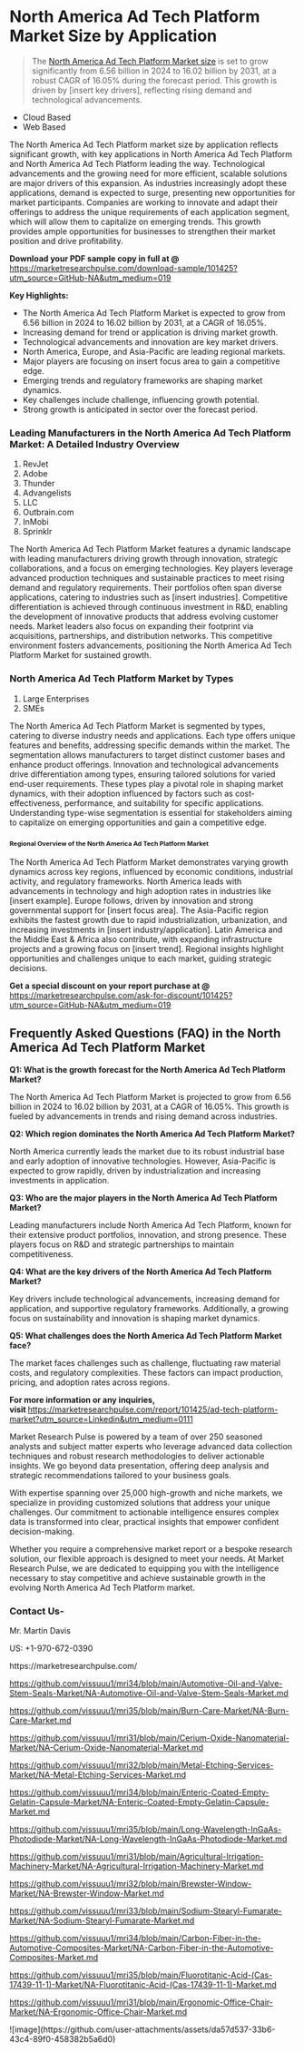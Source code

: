 <h1>North America Ad Tech Platform Market&nbsp;Size by Application</h1><blockquote><p>The <a href="https://marketresearchpulse.com/download-sample/101425?utm_source=GitHub-NA&amp;utm_medium=019">North America Ad Tech Platform Market size</a> is set to grow significantly from 6.56 billion in 2024 to 16.02 billion by 2031, at a robust CAGR of 16.05% during the forecast period. This growth is driven by [insert key drivers], reflecting rising demand and technological advancements.</p></blockquote><ul><li>Cloud Based <li> Web Based</li></ul><p>The North America Ad Tech Platform market size by application reflects significant growth, with key applications in North America Ad Tech Platform and North America Ad Tech Platform leading the way. Technological advancements and the growing need for more efficient, scalable solutions are major drivers of this expansion. As industries increasingly adopt these applications, demand is expected to surge, presenting new opportunities for market participants. Companies are working to innovate and adapt their offerings to address the unique requirements of each application segment, which will allow them to capitalize on emerging trends. This growth provides ample opportunities for businesses to strengthen their market position and drive profitability.</p><p><strong>Download your PDF sample copy in full at @ </strong><a href="https://marketresearchpulse.com/download-sample/101425?utm_source=GitHub-NA&amp;utm_medium=019">https://marketresearchpulse.com/download-sample/101425?utm_source=GitHub-NA&amp;utm_medium=019</a></p><p><strong>Key Highlights: </strong></p><ul><li>The North America Ad Tech Platform Market is expected to grow from 6.56 billion in 2024 to 16.02 billion by 2031, at a CAGR of 16.05%.</li><li>Increasing demand for trend or application is driving market growth.</li><li>Technological advancements and innovation are key market drivers.</li><li>North America, Europe, and Asia-Pacific are leading regional markets.</li><li>Major players are focusing on insert focus area to gain a competitive edge.</li><li>Emerging trends and regulatory frameworks are shaping market dynamics.</li><li>Key challenges include challenge, influencing growth potential.</li><li>Strong growth is anticipated in sector over the forecast period.</li></ul><h3>Leading Manufacturers in the North America Ad Tech Platform Market: A Detailed Industry Overview</h3><ol><li>RevJet</li><li>Adobe</li><li>Thunder</li><li>Advangelists</li><li>LLC</li><li>Outbrain.com</li><li>InMobi</li><li>Sprinklr</li></ol><div class="flex max-w-full flex-col flex-grow"><div class="min-h-8 text-message flex w-full flex-col items-end gap-2 whitespace-normal break-words [.text-message+&amp;]:mt-5" dir="auto" data-message-author-role="assistant" data-message-id="fd8432e4-4910-450d-b182-61b7bfb0a01f" data-message-model-slug="gpt-4o"><div class="flex w-full flex-col gap-1 empty:hidden first:pt-[3px]"><div class="markdown prose w-full break-words dark:prose-invert light"><p>The North America Ad Tech Platform Market features a dynamic landscape with leading manufacturers driving growth through innovation, strategic collaborations, and a focus on emerging technologies. Key players leverage advanced production techniques and sustainable practices to meet rising demand and regulatory requirements. Their portfolios often span diverse applications, catering to industries such as [insert industries]. Competitive differentiation is achieved through continuous investment in R&amp;D, enabling the development of innovative products that address evolving customer needs. Market leaders also focus on expanding their footprint via acquisitions, partnerships, and distribution networks. This competitive environment fosters advancements, positioning the North America Ad Tech Platform Market for sustained growth.</p></div></div></div></div><h3>North America Ad Tech Platform Market by Types</h3><ol><li>Large Enterprises <li> SMEs</li></ol><div class="flex max-w-full flex-col flex-grow"><div class="min-h-8 text-message flex w-full flex-col items-end gap-2 whitespace-normal break-words [.text-message+&amp;]:mt-5" dir="auto" data-message-author-role="assistant" data-message-id="084470be-0bb7-4664-bddf-5156b4f41249" data-message-model-slug="gpt-4o-mini"><div class="flex w-full flex-col gap-1 empty:hidden first:pt-[3px]"><div class="markdown prose w-full break-words dark:prose-invert light"><p>The North America Ad Tech Platform Market is segmented by types, catering to diverse industry needs and applications. Each type offers unique features and benefits, addressing specific demands within the market. The segmentation allows manufacturers to target distinct customer bases and enhance product offerings. Innovation and technological advancements drive differentiation among types, ensuring tailored solutions for varied end-user requirements. These types play a pivotal role in shaping market dynamics, with their adoption influenced by factors such as cost-effectiveness, performance, and suitability for specific applications. Understanding type-wise segmentation is essential for stakeholders aiming to capitalize on emerging opportunities and gain a competitive edge.</p></div></div></div></div><h3><span style="font-size: 11px;">Regional Overview of the North America Ad Tech Platform Market</span></h3><div class="flex max-w-full flex-col flex-grow"><div class="min-h-8 text-message flex w-full flex-col items-end gap-2 whitespace-normal break-words [.text-message+&amp;]:mt-5" dir="auto" data-message-author-role="assistant" data-message-id="e9038762-ce64-4e30-91c9-9bd413514231" data-message-model-slug="gpt-4o-mini"><div class="flex w-full flex-col gap-1 empty:hidden first:pt-[3px]"><div class="markdown prose w-full break-words dark:prose-invert light"><p>The North America Ad Tech Platform Market demonstrates varying growth dynamics across key regions, influenced by economic conditions, industrial activity, and regulatory frameworks. North America leads with advancements in technology and high adoption rates in industries like [insert example]. Europe follows, driven by innovation and strong governmental support for [insert focus area]. The Asia-Pacific region exhibits the fastest growth due to rapid industrialization, urbanization, and increasing investments in [insert industry/application]. Latin America and the Middle East &amp; Africa also contribute, with expanding infrastructure projects and a growing focus on [insert trend]. Regional insights highlight opportunities and challenges unique to each market, guiding strategic decisions.</p></div></div></div></div><p><strong>Get a special discount on your report purchase at @ </strong><a href="https://marketresearchpulse.com/ask-for-discount/101425?utm_source=GitHub-NA&amp;utm_medium=019">https://marketresearchpulse.com/ask-for-discount/101425?utm_source=GitHub-NA&amp;utm_medium=019</a></p><h2>Frequently Asked Questions (FAQ) in the North America Ad Tech Platform Market</h2><p><strong>Q1: What is the growth forecast for the North America Ad Tech Platform Market?</strong></p><p>The North America Ad Tech Platform Market is projected to grow from 6.56 billion in 2024 to 16.02 billion by 2031, at a CAGR of 16.05%. This growth is fueled by advancements in trends and rising demand across industries.</p><p><strong>Q2: Which region dominates the North America Ad Tech Platform Market?</strong></p><p>North America currently leads the market due to its robust industrial base and early adoption of innovative technologies. However, Asia-Pacific is expected to grow rapidly, driven by industrialization and increasing investments in application.</p><p><strong>Q3: Who are the major players in the North America Ad Tech Platform Market?</strong></p><p>Leading manufacturers include North America Ad Tech Platform, known for their extensive product portfolios, innovation, and strong presence. These players focus on R&amp;D and strategic partnerships to maintain competitiveness.</p><p><strong>Q4: What are the key drivers of the North America Ad Tech Platform Market?</strong></p><p>Key drivers include technological advancements, increasing demand for application, and supportive regulatory frameworks. Additionally, a growing focus on sustainability and innovation is shaping market dynamics.</p><p><strong>Q5: What challenges does the North America Ad Tech Platform Market face?</strong></p><p>The market faces challenges such as challenge, fluctuating raw material costs, and regulatory complexities. These factors can impact production, pricing, and adoption rates across regions.</p><p><strong>For more information or any inquiries, visit&nbsp;</strong><a href="https://marketresearchpulse.com/report/101425/ad-tech-platform-market?utm_source=Linkedin&utm_medium=0111">https://marketresearchpulse.com/report/101425/ad-tech-platform-market?utm_source=Linkedin&utm_medium=0111</a></p><p>Market Research Pulse is powered by a team of over 250 seasoned analysts and subject matter experts who leverage advanced data collection techniques and robust research methodologies to deliver actionable insights. We go beyond data presentation, offering deep analysis and strategic recommendations tailored to your business goals.</p><p>With expertise spanning over 25,000 high-growth and niche markets, we specialize in providing customized solutions that address your unique challenges. Our commitment to actionable intelligence ensures complex data is transformed into clear, practical insights that empower confident decision-making.</p><p>Whether you require a comprehensive market report or a bespoke research solution, our flexible approach is designed to meet your needs. At Market Research Pulse, we are dedicated to equipping you with the intelligence necessary to stay competitive and achieve sustainable growth in the evolving North America Ad Tech Platform market.</p><h3><strong>Contact Us-</strong></h3><p>Mr. Martin Davis</p><p>US: +1-970-672-0390</p><p>https://marketresearchpulse.com/</p><p><a href="https://github.com/vissuuu1/mri34/blob/main/Automotive-Oil-and-Valve-Stem-Seals-Market/NA-Automotive-Oil-and-Valve-Stem-Seals-Market.md">https://github.com/vissuuu1/mri34/blob/main/Automotive-Oil-and-Valve-Stem-Seals-Market/NA-Automotive-Oil-and-Valve-Stem-Seals-Market.md</a></p><p><a href="https://github.com/vissuuu1/mri35/blob/main/Burn-Care-Market/NA-Burn-Care-Market.md">https://github.com/vissuuu1/mri35/blob/main/Burn-Care-Market/NA-Burn-Care-Market.md</a></p><p><a href="https://github.com/vissuuu1/mri31/blob/main/Cerium-Oxide-Nanomaterial-Market/NA-Cerium-Oxide-Nanomaterial-Market.md">https://github.com/vissuuu1/mri31/blob/main/Cerium-Oxide-Nanomaterial-Market/NA-Cerium-Oxide-Nanomaterial-Market.md</a></p><p><a href="https://github.com/vissuuu1/mri32/blob/main/Metal-Etching-Services-Market/NA-Metal-Etching-Services-Market.md">https://github.com/vissuuu1/mri32/blob/main/Metal-Etching-Services-Market/NA-Metal-Etching-Services-Market.md</a></p><p><a href="https://github.com/vissuuu1/mri34/blob/main/Enteric-Coated-Empty-Gelatin-Capsule-Market/NA-Enteric-Coated-Empty-Gelatin-Capsule-Market.md">https://github.com/vissuuu1/mri34/blob/main/Enteric-Coated-Empty-Gelatin-Capsule-Market/NA-Enteric-Coated-Empty-Gelatin-Capsule-Market.md</a></p><p><a href="https://github.com/vissuuu1/mri35/blob/main/Long-Wavelength-InGaAs-Photodiode-Market/NA-Long-Wavelength-InGaAs-Photodiode-Market.md">https://github.com/vissuuu1/mri35/blob/main/Long-Wavelength-InGaAs-Photodiode-Market/NA-Long-Wavelength-InGaAs-Photodiode-Market.md</a></p><p><a href="https://github.com/vissuuu1/mri31/blob/main/Agricultural-Irrigation-Machinery-Market/NA-Agricultural-Irrigation-Machinery-Market.md">https://github.com/vissuuu1/mri31/blob/main/Agricultural-Irrigation-Machinery-Market/NA-Agricultural-Irrigation-Machinery-Market.md</a></p><p><a href="https://github.com/vissuuu1/mri32/blob/main/Brewster-Window-Market/NA-Brewster-Window-Market.md">https://github.com/vissuuu1/mri32/blob/main/Brewster-Window-Market/NA-Brewster-Window-Market.md</a></p><p><a href="https://github.com/vissuuu1/mri33/blob/main/Sodium-Stearyl-Fumarate-Market/NA-Sodium-Stearyl-Fumarate-Market.md">https://github.com/vissuuu1/mri33/blob/main/Sodium-Stearyl-Fumarate-Market/NA-Sodium-Stearyl-Fumarate-Market.md</a></p><p><a href="https://github.com/vissuuu1/mri34/blob/main/Carbon-Fiber-in-the-Automotive-Composites-Market/NA-Carbon-Fiber-in-the-Automotive-Composites-Market.md">https://github.com/vissuuu1/mri34/blob/main/Carbon-Fiber-in-the-Automotive-Composites-Market/NA-Carbon-Fiber-in-the-Automotive-Composites-Market.md</a></p><p><a href="https://github.com/vissuuu1/mri35/blob/main/Fluorotitanic-Acid-(Cas-17439-11-1)-Market/NA-Fluorotitanic-Acid-(Cas-17439-11-1)-Market.md">https://github.com/vissuuu1/mri35/blob/main/Fluorotitanic-Acid-(Cas-17439-11-1)-Market/NA-Fluorotitanic-Acid-(Cas-17439-11-1)-Market.md</a></p><p><a href="https://github.com/vissuuu1/mri31/blob/main/Ergonomic-Office-Chair-Market/NA-Ergonomic-Office-Chair-Market.md">https://github.com/vissuuu1/mri31/blob/main/Ergonomic-Office-Chair-Market/NA-Ergonomic-Office-Chair-Market.md</a></p>
![image](https://github.com/user-attachments/assets/da57d537-33b6-43c4-89f0-458382b5a6d0)
